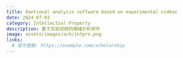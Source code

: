 ```yaml
---
title: Emotional analysis software based on experimental videos
date: 2024-07-03
category: Intellectual Property
description: 基于实验视频的情绪分析软件
image: assets/images/ach/intpro.png
links:
  # 官方链接: https://example.com/scholarship
---
```

